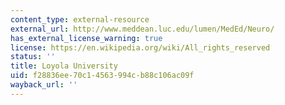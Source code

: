```yaml
---
content_type: external-resource
external_url: http://www.meddean.luc.edu/lumen/MedEd/Neuro/
has_external_license_warning: true
license: https://en.wikipedia.org/wiki/All_rights_reserved
status: ''
title: Loyola University
uid: f28836ee-70c1-4563-994c-b88c106ac09f
wayback_url: ''
---
```

